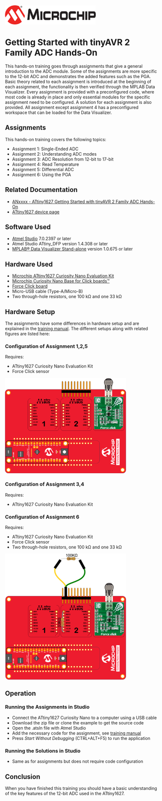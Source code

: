 <a href="https://www.microchip.com" rel="nofollow"><img src="images/MicrochipLogo.png" alt="MCHP" width="300"/></a>

# Getting Started with tinyAVR 2 Family ADC Hands-On
This hands-on training goes through assignments that give a general introduction to the ADC module. Some of the
assignments are more specific to the 12-bit ADC and demonstrates the added features such as the PGA. Basic
theory related to each assignment is introduced at the beginning of each assignment, the functionality is then verified
through the MPLAB Data Visualizer. Every assignment is provided with a preconfigured code, where most code is
already in place and only essential modules for the specific assignment need to be configured. A solution for each assignment is also provided. All assignment except assignment 4 has a preconfigured workspace that can be loaded for the Data Visualizer. 

## Assignments
This hands-on training covers the following topics:
* Assignment 1: Single-Ended ADC
* Assignment 2: Understanding ADC modes
* Assignment 3: ADC Resolution from 12-bit to 17-bit
* Assignment 4: Read Temperature
* Assignment 5: Differential ADC
* Assignment 6: Using the PGA

## Related Documentation
* [ANxxxx - ATtiny1627 Getting Started with tinyAVR 2 Family ADC Hands-On](https://microchip.com/DS40002200)
* [ATtiny1627 device page](https://www.microchip.com/wwwproducts/en/ATTINY1627)

## Software Used
* [Atmel Studio](https://www.microchip.com/mplab/avr-support/atmel-studio-7) 7.0.2397 or later
* Atmel Studio ATtiny_DFP version 1.4.308 or later
* [MPLAB® Data Visualizer Stand-alone](https://gallery.microchip.com/packages/MPLAB-Data-Visualizer-Standalone(Windows)/) version 1.0.675 or later

## Hardware Used
* [Microchip ATtiny1627 Curiosity Nano Evaluation Kit](https://www.microchip.com/developmenttools/ProductDetails/DM080104)
* [Microchip Curiosity Nano Base for Click boards™](https://www.microchip.com/DevelopmentTools/ProductDetails/AC164162)
* [Force Click board](https://www.mikroe.com/force-click)
* Micro-USB cable (Type-A/Micro-B)
* Two through-hole resistors, one 100 kΩ and one 33 kΩ

## Hardware Setup
The assignments have some differences in hardware setup and are explained in the [training manual](https://microchip.com/DS40002200). The different setups along with related figures are listed here:

### Configuration of Assignment 1,2,5
Requires: 
* ATtiny1627 Curiosity Nano Evaluation Kit 
* Force Click sensor
<p align="left">
  <img width=400px height=auto src="images/HW_Setup1.png">
</p>

### Configuration of Assignment 3,4
Requires: 
* ATtiny1627 Curiosity Nano Evaluation Kit

### Configuration of Assignment 6 
Requires: 
* ATtiny1627 Curiosity Nano Evaluation Kit 
* Force Click sensor 
* Two through-hole resistors, one 100 kΩ and one 33 kΩ
<p align="left">
  <img width=400px height=auto src="images/HW_Setup2.png">
</p>

## Operation
### Running the Assignments in Studio
* Connect the ATtiny1627 Curiosity Nano to a computer using a USB cable
* Download the zip file or clone the example to get the source code
* Open the .atsln file with Atmel Studio
* Add the necessary code for the assignment, see [training manual](https://microchip.com/DS40002200)
* Press *Start Without Debugging* (CTRL+ALT+F5) to run the application

### Running the Solutions in Studio
* Same as for assignments but does not require code configuration
  
## Conclusion
When you have finished this training you should have a basic understanding of the key features of the 12-bit ADC used in the ATtiny1627.

